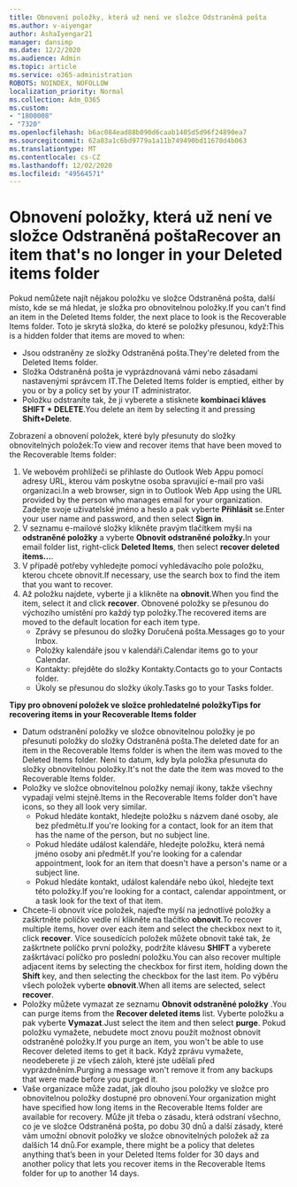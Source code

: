 ```yaml
---
title: Obnovení položky, která už není ve složce Odstraněná pošta
ms.author: v-aiyengar
author: AshaIyengar21
manager: dansimp
ms.date: 12/2/2020
ms.audience: Admin
ms.topic: article
ms.service: o365-administration
ROBOTS: NOINDEX, NOFOLLOW
localization_priority: Normal
ms.collection: Adm_O365
ms.custom:
- "1800008"
- "7320"
ms.openlocfilehash: b6ac084ead88b090d6caab1405d5d96f24890ea7
ms.sourcegitcommit: 62a83a1c6bd9779a1a11b749490bd11670d4b063
ms.translationtype: MT
ms.contentlocale: cs-CZ
ms.lasthandoff: 12/02/2020
ms.locfileid: "49564571"
---
```

# <a name="recover-an-item-thats-no-longer-in-your-deleted-items-folder"></a><span data-ttu-id="04799-102">Obnovení položky, která už není ve složce Odstraněná pošta</span><span class="sxs-lookup"><span data-stu-id="04799-102">Recover an item that's no longer in your Deleted items folder</span></span>

<span data-ttu-id="04799-103">Pokud nemůžete najít nějakou položku ve složce Odstraněná pošta, další místo, kde se má hledat, je složka pro obnovitelnou položky.</span><span class="sxs-lookup"><span data-stu-id="04799-103">If you can't find an item in the Deleted Items folder, the next place to look is the Recoverable Items folder.</span></span> <span data-ttu-id="04799-104">Toto je skrytá složka, do které se položky přesunou, když:</span><span class="sxs-lookup"><span data-stu-id="04799-104">This is a hidden folder that items are moved to when:</span></span>
- <span data-ttu-id="04799-105">Jsou odstraněny ze složky Odstraněná pošta.</span><span class="sxs-lookup"><span data-stu-id="04799-105">They're deleted from the Deleted Items folder.</span></span>
- <span data-ttu-id="04799-106">Složka Odstraněná pošta je vyprázdnovaná vámi nebo zásadami nastavenými správcem IT.</span><span class="sxs-lookup"><span data-stu-id="04799-106">The Deleted Items folder is emptied, either by you or by a policy set by your IT administrator.</span></span>
- <span data-ttu-id="04799-107">Položku odstraníte tak, že ji vyberete a stisknete **kombinaci kláves SHIFT + DELETE**.</span><span class="sxs-lookup"><span data-stu-id="04799-107">You delete an item by selecting it and pressing **Shift+Delete**.</span></span>

<span data-ttu-id="04799-108">Zobrazení a obnovení položek, které byly přesunuty do složky obnovitelných položek:</span><span class="sxs-lookup"><span data-stu-id="04799-108">To view and recover items that have been moved to the Recoverable Items folder:</span></span>
1. <span data-ttu-id="04799-109">Ve webovém prohlížeči se přihlaste do Outlook Web Appu pomocí adresy URL, kterou vám poskytne osoba spravující e-mail pro vaši organizaci.</span><span class="sxs-lookup"><span data-stu-id="04799-109">In a web browser, sign in to Outlook Web App using the URL provided by the person who manages email for your organization.</span></span> <span data-ttu-id="04799-110">Zadejte svoje uživatelské jméno a heslo a pak vyberte **Přihlásit** se.</span><span class="sxs-lookup"><span data-stu-id="04799-110">Enter your user name and password, and then select **Sign in**.</span></span>
1. <span data-ttu-id="04799-111">V seznamu e-mailové složky klikněte pravým tlačítkem myši na **odstraněné položky** a vyberte **Obnovit odstraněné položky.**</span><span class="sxs-lookup"><span data-stu-id="04799-111">In your email folder list, right-click **Deleted Items**, then select **recover deleted items...**.</span></span>
1. <span data-ttu-id="04799-112">V případě potřeby vyhledejte pomocí vyhledávacího pole položku, kterou chcete obnovit.</span><span class="sxs-lookup"><span data-stu-id="04799-112">If necessary, use the search box to find the item that you want to recover.</span></span>
1. <span data-ttu-id="04799-113">Až položku najdete, vyberte ji a klikněte na **obnovit**.</span><span class="sxs-lookup"><span data-stu-id="04799-113">When you find the item, select it and click **recover**.</span></span>
   <span data-ttu-id="04799-114">Obnovené položky se přesunou do výchozího umístění pro každý typ položky.</span><span class="sxs-lookup"><span data-stu-id="04799-114">The recovered items are moved to the default location for each item type.</span></span>
    - <span data-ttu-id="04799-115">Zprávy se přesunou do složky Doručená pošta.</span><span class="sxs-lookup"><span data-stu-id="04799-115">Messages go to your Inbox.</span></span>
    - <span data-ttu-id="04799-116">Položky kalendáře jsou v kalendáři.</span><span class="sxs-lookup"><span data-stu-id="04799-116">Calendar items go to your Calendar.</span></span>
    - <span data-ttu-id="04799-117">Kontakty: přejděte do složky Kontakty.</span><span class="sxs-lookup"><span data-stu-id="04799-117">Contacts go to your Contacts folder.</span></span>
    - <span data-ttu-id="04799-118">Úkoly se přesunou do složky úkoly.</span><span class="sxs-lookup"><span data-stu-id="04799-118">Tasks go to your Tasks folder.</span></span>

<span data-ttu-id="04799-119">**Tipy pro obnovení položek ve složce prohledatelné položky**</span><span class="sxs-lookup"><span data-stu-id="04799-119">**Tips for recovering items in your Recoverable Items folder**</span></span>

- <span data-ttu-id="04799-120">Datum odstranění položky ve složce obnovitelnou položky je po přesunutí položky do složky Odstraněná pošta.</span><span class="sxs-lookup"><span data-stu-id="04799-120">The deleted date for an item in the Recoverable Items folder is when the item was moved to the Deleted Items folder.</span></span> <span data-ttu-id="04799-121">Není to datum, kdy byla položka přesunuta do složky obnovitelnou položky.</span><span class="sxs-lookup"><span data-stu-id="04799-121">It's not the date the item was moved to the Recoverable Items folder.</span></span>
- <span data-ttu-id="04799-122">Položky ve složce obnovitelnou položky nemají ikony, takže všechny vypadají velmi stejně.</span><span class="sxs-lookup"><span data-stu-id="04799-122">Items in the Recoverable Items folder don't have icons, so they all look very similar.</span></span>
    - <span data-ttu-id="04799-123">Pokud hledáte kontakt, hledejte položku s názvem dané osoby, ale bez předmětu.</span><span class="sxs-lookup"><span data-stu-id="04799-123">If you're looking for a contact, look for an item that has the name of the person, but no subject line.</span></span>
    - <span data-ttu-id="04799-124">Pokud hledáte událost kalendáře, hledejte položku, která nemá jméno osoby ani předmět.</span><span class="sxs-lookup"><span data-stu-id="04799-124">If you're looking for a calendar appointment, look for an item that doesn't have a person's name or a subject line.</span></span>
    - <span data-ttu-id="04799-125">Pokud hledáte kontakt, událost kalendáře nebo úkol, hledejte text této položky.</span><span class="sxs-lookup"><span data-stu-id="04799-125">If you're looking for a contact, calendar appointment, or a task look for the text of that item.</span></span>
- <span data-ttu-id="04799-126">Chcete-li obnovit více položek, najeďte myší na jednotlivé položky a zaškrtněte políčko vedle ní klikněte na tlačítko **obnovit**.</span><span class="sxs-lookup"><span data-stu-id="04799-126">To recover multiple items, hover over each item and select the checkbox next to it, click **recover**.</span></span> <span data-ttu-id="04799-127">Více sousedících položek můžete obnovit také tak, že zaškrtnete políčko první položky, podržíte klávesu **SHIFT** a vyberete zaškrtávací políčko pro poslední položku.</span><span class="sxs-lookup"><span data-stu-id="04799-127">You can also recover multiple adjacent items by selecting the checkbox for first item, holding down the **Shift** key, and then selecting the checkbox for the last item.</span></span> <span data-ttu-id="04799-128">Po výběru všech položek vyberte **obnovit**.</span><span class="sxs-lookup"><span data-stu-id="04799-128">When all items are selected, select **recover**.</span></span>
- <span data-ttu-id="04799-129">Položky můžete vymazat ze seznamu **Obnovit odstraněné položky** .</span><span class="sxs-lookup"><span data-stu-id="04799-129">You can purge items from the **Recover deleted items** list.</span></span> <span data-ttu-id="04799-130">Vyberte položku a pak vyberte **Vymazat**.</span><span class="sxs-lookup"><span data-stu-id="04799-130">Just select the item and then select **purge**.</span></span> <span data-ttu-id="04799-131">Pokud položku vymažete, nebudete moct znovu použít možnost obnovit odstraněné položky.</span><span class="sxs-lookup"><span data-stu-id="04799-131">If you purge an item, you won't be able to use Recover deleted items to get it back.</span></span> <span data-ttu-id="04799-132">Když zprávu vymažete, neodeberete ji ze všech záloh, které jste udělali před vyprázdněním.</span><span class="sxs-lookup"><span data-stu-id="04799-132">Purging a message won't remove it from any backups that were made before you purged it.</span></span>
- <span data-ttu-id="04799-133">Vaše organizace může zadat, jak dlouho jsou položky ve složce pro obnovitelnou položky dostupné pro obnovení.</span><span class="sxs-lookup"><span data-stu-id="04799-133">Your organization might have specified how long items in the Recoverable Items folder are available for recovery.</span></span> <span data-ttu-id="04799-134">Může jít třeba o zásadu, která odstraní všechno, co je ve složce Odstraněná pošta, po dobu 30 dnů a další zásady, které vám umožní obnovit položky ve složce obnovitelných položek až za dalších 14 dnů.</span><span class="sxs-lookup"><span data-stu-id="04799-134">For example, there might be a policy that deletes anything that’s been in your Deleted Items folder for 30 days and another policy that lets you recover items in the Recoverable Items folder for up to another 14 days.</span></span>
